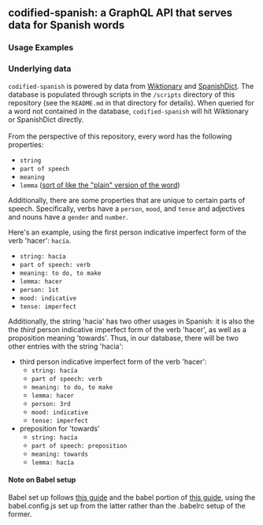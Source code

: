 <h2>codified-spanish: a GraphQL API that serves data for Spanish words</h2>

<h3>Usage Examples</h3>


<h3>Underlying data</h3>

`codified-spanish` is powered by data from [Wiktionary](https://en.wiktionary.org/wiki/Wiktionary:Main_Page) and [SpanishDict](https://www.spanishdict.com/).  The database is populated through scripts in the `/scripts` directory of this repository (see the `README.md` in that directory for details).  When queried for a word not contained in the database, `codified-spanish` will hit Wiktionary or SpanishDict directly.
<br><br>
From the perspective of this repository, every word has the following properties:
 - `string`
 - `part of speech`
 - `meaning`
 - `lemma` ([sort of like the "plain" version of the word](https://en.wikipedia.org/wiki/Lemma_(morphology)))

Additionally, there are some properties that are unique to certain parts of speech. Specifically, verbs have a `person`, `mood`, and `tense` and adjectives and nouns have a `gender` and `number`.

Here's an example, using the first person indicative imperfect form of the verb 'hacer': `hacía`.  
 - `string: hacía`
 - `part of speech: verb`
 - `meaning: to do, to make`
 - `lemma: hacer`
 - `person: 1st`
 - `mood: indicative`
 - `tense: imperfect`
 
 
Additionally, the string 'hacía' has two other usages in Spanish: it is also the the *third* person indicative imperfect form of the verb 'hacer', as well as a proposition meaning 'towards'.  Thus, in our database, there will be two other entries with the string 'hacia':
  - third person indicative imperfect form of the verb 'hacer':
      - `string: hacía`
      - `part of speech: verb`
      - `meaning: to do, to make`
      - `lemma: hacer`
      - `person: 3rd`
      - `mood: indicative`
      - `tense: imperfect`
 - preposition for 'towards'
    - `string: hacía`
    - `part of speech: preposition`
    - `meaning: towards`
    - `lemma: hacía`
    
    
<h4>Note on Babel setup</h4>

Babel set up follows [this guide](https://www.robinwieruch.de/minimal-node-js-babel-setup/) and the babel portion of [this guide](https://jestjs.io/docs/en/getting-started), using the babel.config.js set up from the latter rather than the .babelrc setup of the former.
 
